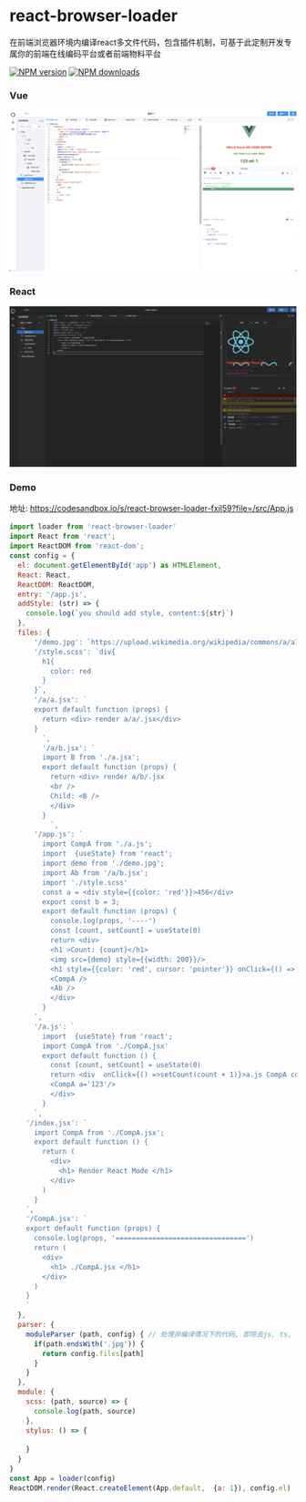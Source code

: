 # react-browser-loader
在前端浏览器环境内编译react多文件代码，包含插件机制，可基于此定制开发专属你的前端在线编码平台或者前端物料平台

[![NPM version](https://img.shields.io/npm/v/@jeryqwq/react-browser-loader.svg?style=flat)](https://npmjs.org/package/@jeryqwq/react-browser-loader)
[![NPM downloads](http://img.shields.io/npm/dm/@jeryqwq/react-browser-loader.svg?style=flat)](https://npmjs.org/package/@jeryqwq/react-browser-loader)

### Vue
<img src="./vue.png"/>
<br/>

### React

<img src="./react.png"/>

<br/>

### Demo
地址: https://codesandbox.io/s/react-browser-loader-fxil59?file=/src/App.js
```js
import loader from 'react-browser-loader'
import React from 'react';
import ReactDOM from 'react-dom';
const config = {
  el: document.getElementById('app') as HTMLElement,
  React: React,
  ReactDOM: ReactDOM,
  entry: '/app.js',
  addStyle: (str) => {
    console.log(`you should add style, content:${str}`)
  },
  files: {
      '/demo.jpg': `https://upload.wikimedia.org/wikipedia/commons/a/a7/React-icon.svg`,
      '/style.scss': `div{
        h1{
          color: red
        }
      }`,
      '/a/a.jsx': `
      export default function (props) {
        return <div> render a/a/.jsx</div>
      }
        `,
        '/a/b.jsx': `
        import B from './a.jsx';
        export default function (props) {
          return <div> render a/b/.jsx
          <br />
          Child: <B />
          </div>
        }
          `,
      '/app.js': `
        import CompA from './a.js';
        import  {useState} from 'react';
        import demo from './demo.jpg';
        import Ab from '/a/b.jsx';
        import './style.scss'
        const a = <div style={{color: 'red'}}>456</div>
        export const b = 3;
        export default function (props) {
          console.log(props, '----')
          const [count, setCount] = useState(0)
          return <div>
          <h1 >Count: {count}</h1>
          <img src={demo} style={{width: 200}}/>
          <h1 style={{color: 'red', cursor: 'pointer'}} onClick={() => setCount(count + 1)}>这是appjs组件 点我++</h1>
          <CompA />
          <Ab />
          </div>
        }
      `,
      '/a.js': `
        import  {useState} from 'react';
        import CompA from './CompA.jsx'
        export default function () {
          const [count, setCount] = useState(0)
          return <div  onClick={() =>setCount(count + 1)}>a.js CompA counter: {count}
          <CompA a='123'/>
          </div>
        }
      `,
    '/index.jsx': `
      import CompA from './CompA.jsx';
      export default function () {
        return (
          <div>
            <h1> Render React Mode </h1>
          </div>
        )
      }
    `,
    '/CompA.jsx': `
    export default function (props) {
      console.log(props, '================================')
      return (
        <div>
          <h1> ./CompA.jsx </h1>
        </div>
      )
    }
    `
  },
  parser: {
    moduleParser (path, config) { // 处理非编译情况下的代码, 即除去js, ts, jsx, tsx之外的
      if(path.endsWith('.jpg')) {
        return config.files[path]
      }
    }
  },
  module: {
    scss: (path, source) => {
      console.log(path, source)
    },
    stylus: () => {

    }
  }
}
const App = loader(config)
ReactDOM.render(React.createElement(App.default,  {a: 1}), config.el)



```
